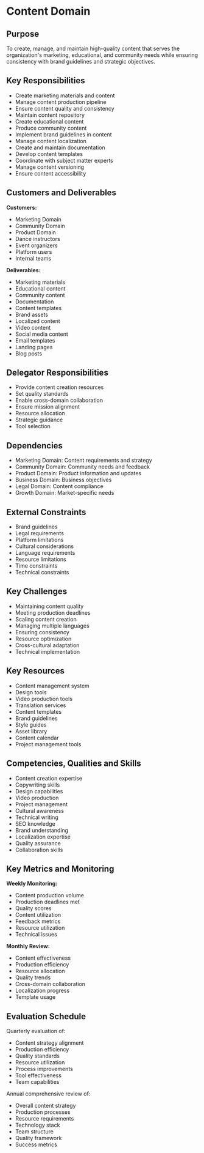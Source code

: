 # Content Domain

## Purpose

To create, manage, and maintain high-quality content that serves the organization's marketing, educational, and community needs while ensuring consistency with brand guidelines and strategic objectives.

## Key Responsibilities

- Create marketing materials and content
- Manage content production pipeline
- Ensure content quality and consistency
- Maintain content repository
- Create educational content
- Produce community content
- Implement brand guidelines in content
- Manage content localization
- Create and maintain documentation
- Develop content templates
- Coordinate with subject matter experts
- Manage content versioning
- Ensure content accessibility

## Customers and Deliverables

**Customers:**

- Marketing Domain
- Community Domain
- Product Domain
- Dance instructors
- Event organizers
- Platform users
- Internal teams

**Deliverables:**

- Marketing materials
- Educational content
- Community content
- Documentation
- Content templates
- Brand assets
- Localized content
- Video content
- Social media content
- Email templates
- Landing pages
- Blog posts

## Delegator Responsibilities

- Provide content creation resources
- Set quality standards
- Enable cross-domain collaboration
- Ensure mission alignment
- Resource allocation
- Strategic guidance
- Tool selection

## Dependencies

- Marketing Domain: Content requirements and strategy
- Community Domain: Community needs and feedback
- Product Domain: Product information and updates
- Business Domain: Business objectives
- Legal Domain: Content compliance
- Growth Domain: Market-specific needs

## External Constraints

- Brand guidelines
- Legal requirements
- Platform limitations
- Cultural considerations
- Language requirements
- Resource limitations
- Time constraints
- Technical constraints

## Key Challenges

- Maintaining content quality
- Meeting production deadlines
- Scaling content creation
- Managing multiple languages
- Ensuring consistency
- Resource optimization
- Cross-cultural adaptation
- Technical implementation

## Key Resources

- Content management system
- Design tools
- Video production tools
- Translation services
- Content templates
- Brand guidelines
- Style guides
- Asset library
- Content calendar
- Project management tools

## Competencies, Qualities and Skills

- Content creation expertise
- Copywriting skills
- Design capabilities
- Video production
- Project management
- Cultural awareness
- Technical writing
- SEO knowledge
- Brand understanding
- Localization expertise
- Quality assurance
- Collaboration skills

## Key Metrics and Monitoring

**Weekly Monitoring:**

- Content production volume
- Production deadlines met
- Quality scores
- Content utilization
- Feedback metrics
- Resource utilization
- Technical issues

**Monthly Review:**

- Content effectiveness
- Production efficiency
- Resource allocation
- Quality trends
- Cross-domain collaboration
- Localization progress
- Template usage

## Evaluation Schedule

Quarterly evaluation of:

- Content strategy alignment
- Production efficiency
- Quality standards
- Resource utilization
- Process improvements
- Tool effectiveness
- Team capabilities

Annual comprehensive review of:

- Overall content strategy
- Production processes
- Resource requirements
- Technology stack
- Team structure
- Quality framework
- Success metrics
